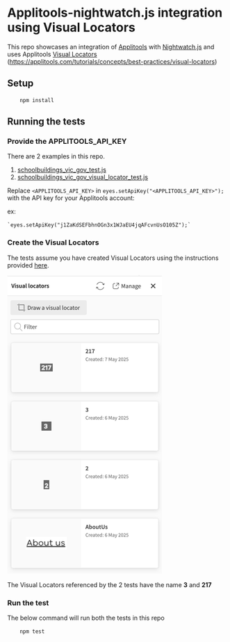 # Applitools-nightwatch.js integration using Visual Locators

This repo showcases an integration of [Applitools](https://applitools.com) with [Nightwatch.js](https://nightwatchjs.org/) and uses Applitools [Visual Locators](https://applitools.com/tutorials/concepts/best-practices/visual-locators) (https://applitools.com/tutorials/concepts/best-practices/visual-locators)

## Setup
```shell
    npm install
```

## Running the tests

### Provide the APPLITOOLS_API_KEY

There are 2 examples in this repo.
1. [schoolbuildings_vic_gov_test.js](tests/schoolbuildings_vic_gov_test.js)
2. [schoolbuildings_vic_gov_visual_locator_test.js](tests/schoolbuildings_vic_gov_visual_locator_test.js)

Replace `<APPLITOOLS_API_KEY>` in `eyes.setApiKey("<APPLITOOLS_API_KEY>");` with the API key for your Applitools account:

ex: 

    `eyes.setApiKey("j1ZaKdSEFbhnOGn3x1WJaEU4jqAFcvnUsO105Z");`

### Create the Visual Locators
The tests assume you have created Visual Locators using the instructions provided [here](https://applitools.com/tutorials/concepts/best-practices/visual-locators).

![VisualLocators.png](resources/VisualLocators.png)

The Visual Locators referenced by the 2 tests have the name **3** and **217**

### Run the test

The below command will run both the tests in this repo

```shell
    npm test
```
